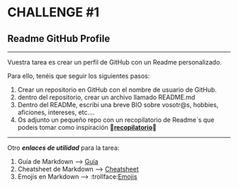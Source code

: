 # CHALLENGE #1 
## Readme GitHub Profile
---
Vuestra tarea es crear un perfil de GitHub con un Readme personalizado.

Para ello, tenéis que seguir los siguientes pasos:

1. Crear un repositorio en GitHub con el nombre de usuario de GitHub.
2. dentro del repositorio, crear un archivo llamado README.md
3. Dentro del READMe, escribi una breve BIO sobre vosotr@s, hobbies, aficiones, intereses, etc....
4. Os adjunto un pequeño repo con un recopilatorio de Readme`s que podeis tomar como inspiración :link:[**recopilatorio**](https://github.com/abhisheknaiidu/awesome-github-profile-readme):link:

---

Otro ***enlaces de utilidad*** para la tarea:

1. Guía de Markdown --> [Guía](https://www.markdownguide.org/basic-syntax/)
2. Cheatsheet de Markdown --> [Cheatsheet](https://github.com/adam-p/markdown-here/wiki/Markdown-Cheatsheet)
3. Emojis en Markdown --> :trollface:[Emojis](https://gist.github.com/rxaviers/7360908)